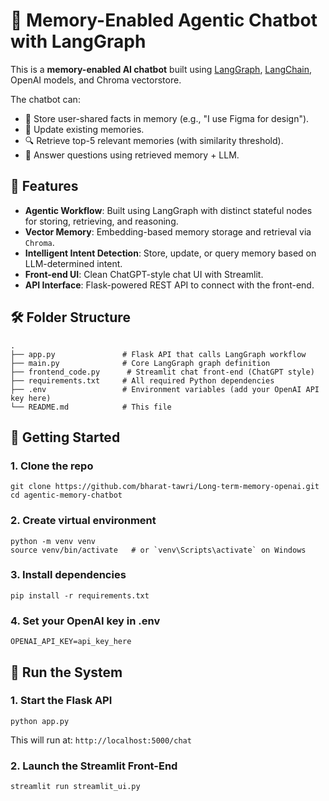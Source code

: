 # 🧠 Memory-Enabled Agentic Chatbot with LangGraph

This is a **memory-enabled AI chatbot** built using [LangGraph](https://github.com/langchain-ai/langgraph), [LangChain](https://www.langchain.com/), OpenAI models, and Chroma vectorstore.

The chatbot can:
- 🧠 Store user-shared facts in memory (e.g., "I use Figma for design").
- 🔄 Update existing memories.
- 🔍 Retrieve top-5 relevant memories (with similarity threshold).
- 💬 Answer questions using retrieved memory + LLM.

## 🧩 Features
- **Agentic Workflow**: Built using LangGraph with distinct stateful nodes for storing, retrieving, and reasoning.
- **Vector Memory**: Embedding-based memory storage and retrieval via `Chroma`.
- **Intelligent Intent Detection**: Store, update, or query memory based on LLM-determined intent.
- **Front-end UI**: Clean ChatGPT-style chat UI with Streamlit.
- **API Interface**: Flask-powered REST API to connect with the front-end.

## 🛠️ Folder Structure
```
.
├── app.py               # Flask API that calls LangGraph workflow
├── main.py              # Core LangGraph graph definition
├── frontend_code.py      # Streamlit chat front-end (ChatGPT style)
├── requirements.txt     # All required Python dependencies
├── .env                 # Environment variables (add your OpenAI API key here)
└── README.md            # This file
```

## 🚀 Getting Started

### 1. Clone the repo
```
git clone https://github.com/bharat-tawri/Long-term-memory-openai.git
cd agentic-memory-chatbot
```
### 2. Create virtual environment
```
python -m venv venv
source venv/bin/activate   # or `venv\Scripts\activate` on Windows
```
### 3. Install dependencies
```
pip install -r requirements.txt
```
### 4. Set your OpenAI key in .env
```
OPENAI_API_KEY=api_key_here
```

## 🧠 Run the System

### 1. Start the Flask API
```
python app.py
```
This will run at: `http://localhost:5000/chat`

### 2. Launch the Streamlit Front-End
```
streamlit run streamlit_ui.py
```
